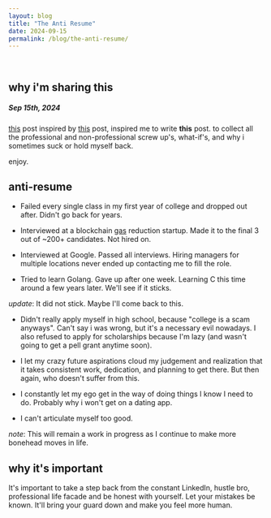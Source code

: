 ```yaml
---
layout: blog
title: "The Anti Resume"
date: 2024-09-15
permalink: /blog/the-anti-resume/
---
```

  
<br/>

## why i'm sharing this
##### Sep 15th, 2024

[this](https://bones-ai.bearblog.dev/anti-resume/) post inspired by [this](https://iamyourboon.com/anti-resume/) post, inspired me to write **this** post. to collect all the professional and non-professional screw up's, what-if's, and why i sometimes suck or hold myself back.

enjoy.

## anti-resume

- Failed every single class in my first year of college and dropped out after. Didn't go back for years.

- Interviewed at a blockchain [gas](https://ethereum.org/en/gas/) reduction startup. Made it to the final 3 out of ~200+ candidates. Not hired on.

- Interviewed at Google. Passed all interviews. Hiring managers for multiple locations never ended up contacting me to fill the role.

- Tried to learn Golang. Gave up after one week. Learning C this time around a few years later. We'll see if it sticks.

*update*: It did not stick. Maybe I'll come back to this.

- Didn't really apply myself in high school, because "college is a scam anyways". Can't say i was wrong, but it's a necessary evil nowadays. I also refused to apply for scholarships because I'm lazy (and wasn't going to get a pell grant anytime soon).

- I let my crazy future aspirations cloud my judgement and realization that it takes consistent work, dedication, and planning to get there. But then again, who doesn't suffer from this.

- I constantly let my ego get in the way of doing things I know I need to do. Probably why i won't get on a dating app.

- I can't articulate myself too good.

*note*: This will remain a work in progress as I continue to make more bonehead moves in life.

## why it's important
It's important to take a step back from the constant LinkedIn, hustle bro, professional life facade and be honest with yourself. Let your mistakes be known. It'll bring your guard down and make you feel more human.
